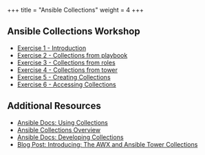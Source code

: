 +++
title = "Ansible Collections"
weight = 4
+++

## Ansible Collections Workshop

<!-- This workshop is a step by step series of exercises to demonstrate
features and benefits of Ansible Collections, a unique distribution
format of Ansible content that can be used to package and distribute
playbooks, roles, modules, and plugins.

## Time Planning

The average duration of this workshop depends on the Ansible skills of
practitioner. The average duration should be around 3 hours or less with
advanced Ansible users.

All exercises are self explanatory and guide the participants through the entire lab.
Concepts are explained when they are introduced along with the practice exercise.

## Prerequisites

- Ansible v2.9

- An OS of choice between RHEL/CentOS 8.x, CentOS Stream, Fedora 31+ -->

<!-- ## Ansible Collections Exercises -->

<!-- The workshop is structured in a set of progressive exercises, covering collections creation,
usage from playbooks, roles and Tower and an introduction to Ansible Automation Hub. -->

- [Exercise 1 - Introduction](1-introduction)
- [Exercise 2 - Collections from playbook](2-using-collections-from-playbooks)
- [Exercise 3 - Collections from roles](3-using-collections-from-roles)
- [Exercise 4 - Collections from tower](4-using-collections-from-tower)
- [Exercise 5 - Creating Collections](5-creating-collections)
- [Exercise 6 - Accessing Collections](6-automation-hub-and-galaxy)

## Additional Resources

- [Ansible Docs: Using Collections](https://docs.ansible.com/ansible/latest/user_guide/collections_using.html)
- [Ansible Collections Overview](https://github.com/ansible-collections/overview)
- [Ansible Docs: Developing Collections](https://docs.ansible.com/ansible/devel/dev_guide/developing_collections.html)
- [Blog Post: Introducing: The AWX and Ansible Tower Collections](https://www.ansible.com/blog/introducing-the-awx-collection)

<!-- ## Authors

Ansible Automation Platform 1.1 Hackfest - Team 1

- Christian Jung <cjung@redhat.com>

- Gianni Salinetti <gsalinet@redhat.com>

- David Sastre Medina <asastrem@redhat.com>

- Ismail Dhaoui <idhaoui@redhat.com> -->
